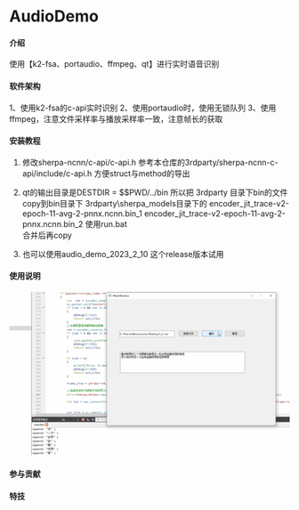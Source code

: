 # AudioDemo

#### 介绍
使用【k2-fsa、portaudio、ffmpeg、qt】进行实时语音识别 

#### 软件架构
1、使用k2-fsa的c-api实时识别
2、使用portaudio时，使用无锁队列
3、使用ffmpeg，注意文件采样率与播放采样率一致，注意帧长的获取


#### 安装教程

1.  修改sherpa-ncnn/c-api/c-api.h
    参考本仓库的3rdparty/sherpa-ncnn-c-api/include/c-api.h
    方便struct与method的导出
     
2.   qt的输出目录是DESTDIR = $$PWD/../bin
     所以把 3rdparty 目录下bin的文件copy到bin目录下
     3rdparty\sherpa_models目录下的 encoder_jit_trace-v2-epoch-11-avg-2-pnnx.ncnn.bin_1 encoder_jit_trace-v2-epoch-11-avg-2-pnnx.ncnn.bin_2 使用run.bat  
 合并后再copy
3.   也可以使用audio_demo_2023_2_10 这个release版本试用

#### 使用说明

![输入图片说明](%E7%A4%BA%E4%BE%8B.png)

#### 参与贡献


#### 特技



